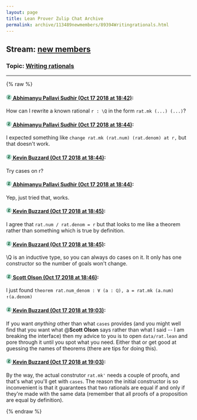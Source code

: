 ```yaml
---
layout: page
title: Lean Prover Zulip Chat Archive 
permalink: archive/113489newmembers/89394Writingrationals.html
---
```


## Stream: [new members](index.html)
### Topic: [Writing rationals](89394Writingrationals.html)

---


{% raw %}
#### [![Click to go to Zulip](../../assets/img/zulip2.png) Abhimanyu Pallavi Sudhir (Oct 17 2018 at 18:42)](https://leanprover.zulipchat.com/#narrow/stream/113489-new%20members/topic/Writing%20rationals/near/135984699):
How can I rewrite a known rational `r : \Q` in the form `rat.mk (...) (...)`?

#### [![Click to go to Zulip](../../assets/img/zulip2.png) Abhimanyu Pallavi Sudhir (Oct 17 2018 at 18:44)](https://leanprover.zulipchat.com/#narrow/stream/113489-new%20members/topic/Writing%20rationals/near/135984779):
I expected something like `change rat.mk (rat.num) (rat.denom) at r,` but that doesn't work.

#### [![Click to go to Zulip](../../assets/img/zulip2.png) Kevin Buzzard (Oct 17 2018 at 18:44)](https://leanprover.zulipchat.com/#narrow/stream/113489-new%20members/topic/Writing%20rationals/near/135984790):
Try cases on r?

#### [![Click to go to Zulip](../../assets/img/zulip2.png) Abhimanyu Pallavi Sudhir (Oct 17 2018 at 18:44)](https://leanprover.zulipchat.com/#narrow/stream/113489-new%20members/topic/Writing%20rationals/near/135984796):
Yep, just tried that, works.

#### [![Click to go to Zulip](../../assets/img/zulip2.png) Kevin Buzzard (Oct 17 2018 at 18:45)](https://leanprover.zulipchat.com/#narrow/stream/113489-new%20members/topic/Writing%20rationals/near/135984816):
I agree that `rat.num / rat.denom = r` but that looks to me like a theorem rather than something which is true by definition.

#### [![Click to go to Zulip](../../assets/img/zulip2.png) Kevin Buzzard (Oct 17 2018 at 18:45)](https://leanprover.zulipchat.com/#narrow/stream/113489-new%20members/topic/Writing%20rationals/near/135984846):
\Q is an inductive type, so you can always do cases on it. It only has one constructor so the number of goals won't change.

#### [![Click to go to Zulip](../../assets/img/zulip2.png) Scott Olson (Oct 17 2018 at 18:46)](https://leanprover.zulipchat.com/#narrow/stream/113489-new%20members/topic/Writing%20rationals/near/135984872):
I just found `theorem rat.num_denom : ∀ (a : ℚ), a = rat.mk (a.num) ↑(a.denom)`

#### [![Click to go to Zulip](../../assets/img/zulip2.png) Kevin Buzzard (Oct 17 2018 at 19:03)](https://leanprover.zulipchat.com/#narrow/stream/113489-new%20members/topic/Writing%20rationals/near/135985882):
If you want _anything_ other than what `cases` provides (and you might well find that you want what @**Scott Olson** says rather than what I said -- I am breaking the interface) then my advice to you is to open `data/rat.lean` and pore through it until you spot what you need. Either that or get good at guessing the names of theorems (there are tips for doing this).

#### [![Click to go to Zulip](../../assets/img/zulip2.png) Kevin Buzzard (Oct 17 2018 at 19:03)](https://leanprover.zulipchat.com/#narrow/stream/113489-new%20members/topic/Writing%20rationals/near/135985883):
By the way, the actual construtor `rat.mk'` needs a couple of proofs, and that's what you'll get with `cases`. The reason the initial constructor is so inconvenient is that it guarantees that two rationals are equal if and only if they're made with the same data (remember that all proofs of a proposition are equal by definition).


{% endraw %}
